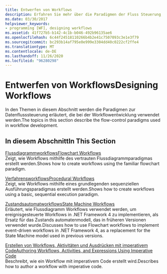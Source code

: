 ```yaml
---
title: Entwerfen von Workflows
description: Erfahren Sie mehr über die Paradigmen der Fluss Steuerung, z. b. Flussdiagramm, Prozeduren und Zustands Automat, in Workflows zum entwickeln und Erstellen von Workflows mit imperativem Code.
ms.date: 03/30/2017
helpviewer_keywords:
- programming [WF], designing workflows
ms.assetid: 41f727b5-b142-4c1b-b046-492b96135ae6
ms.openlocfilehash: 6c44f24518110266b4b2e41c7507093c3e1e3f79
ms.sourcegitcommit: bc293b14af795e0e999e3304dd40c0222cf2ffe4
ms.translationtype: MT
ms.contentlocale: de-DE
ms.lasthandoff: 11/26/2020
ms.locfileid: "96280298"
---
```

# <a name="designing-workflows"></a><span data-ttu-id="597af-103">Entwerfen von Workflows</span><span class="sxs-lookup"><span data-stu-id="597af-103">Designing Workflows</span></span>

<span data-ttu-id="597af-104">In den Themen in diesem Abschnitt werden die Paradigmen zur Datenflusssteuerung erläutert, die bei der Workflowentwicklung verwendet werden.</span><span class="sxs-lookup"><span data-stu-id="597af-104">The topics in this section describe the flow-control paradigms used in workflow development.</span></span>  
  
## <a name="in-this-section"></a><span data-ttu-id="597af-105">In diesem Abschnitt</span><span class="sxs-lookup"><span data-stu-id="597af-105">In This Section</span></span>  

 [<span data-ttu-id="597af-106">Flussdiagrammworkflows</span><span class="sxs-lookup"><span data-stu-id="597af-106">Flowchart Workflows</span></span>](flowchart-workflows.md)  
 <span data-ttu-id="597af-107">Zeigt, wie Workflows mithilfe des vertrauten Flussdiagrammparadigmas erstellt werden.</span><span class="sxs-lookup"><span data-stu-id="597af-107">Shows how to create workflows using the familiar flowchart paradigm.</span></span>  
  
 [<span data-ttu-id="597af-108">Verfahrensworkflows</span><span class="sxs-lookup"><span data-stu-id="597af-108">Procedural Workflows</span></span>](procedural-workflows.md)  
 <span data-ttu-id="597af-109">Zeigt, wie Workflows mithilfe eines grundlegenden sequenziellen Ausführungsparadigmas erstellt werden.</span><span class="sxs-lookup"><span data-stu-id="597af-109">Shows how to create workflows using a basic, sequential execution paradigm.</span></span>  
  
 [<span data-ttu-id="597af-110">Zustandsautomatworkflows</span><span class="sxs-lookup"><span data-stu-id="597af-110">State Machine Workflows</span></span>](state-machine-workflows.md)  
 <span data-ttu-id="597af-111">Erläutert, wie Flussdiagramm Workflows verwendet werden, um ereignisgesteuerte Workflows in .NET Framework 4 zu implementieren, als Ersatz für das Zustands automatenmodell, das in früheren Versionen verwendet wurde.</span><span class="sxs-lookup"><span data-stu-id="597af-111">Discusses how to use Flowchart workflows to implement event-driven workflows in .NET Framework 4, as a replacement for the State Machine model used in previous versions.</span></span>  
  
 [<span data-ttu-id="597af-112">Erstellen von Workflows, Aktivitäten und Ausdrücken mit imperativem Code</span><span class="sxs-lookup"><span data-stu-id="597af-112">Authoring Workflows, Activities, and Expressions Using Imperative Code</span></span>](authoring-workflows-activities-and-expressions-using-imperative-code.md)  
 <span data-ttu-id="597af-113">Beschreibt, wie ein Workflow mit imperativem Code erstellt wird.</span><span class="sxs-lookup"><span data-stu-id="597af-113">Describes how to author a workflow with imperative code.</span></span>
